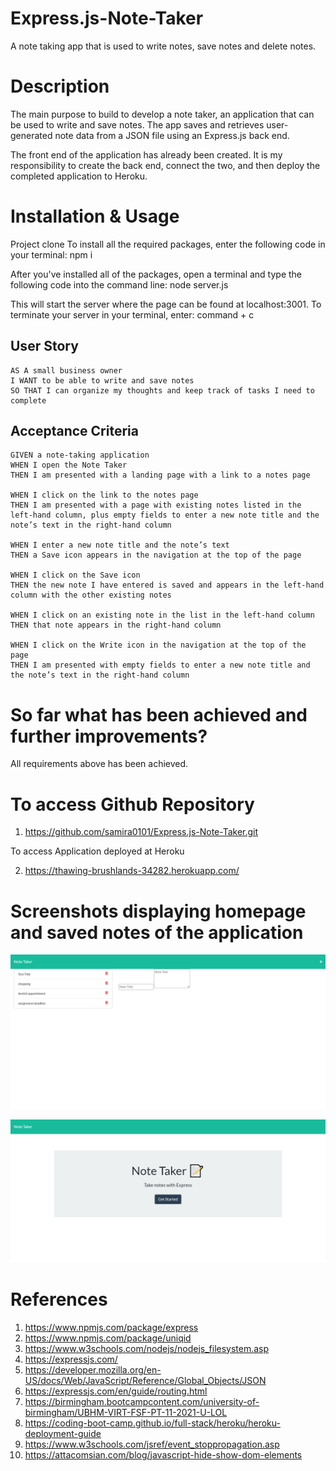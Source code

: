 # Express.js-Note-Taker

A note taking app that is used to write notes, save notes and delete notes.


# Description 

The main purpose to build to develop a note taker, an application that can be used to write and save notes. The app saves and retrieves user-generated note data from a JSON file using an Express.js back end.

The front end of the application has already been created. It is my responsibility to create the back end, connect the two, and then deploy the completed application to Heroku.


# Installation & Usage

Project clone To install all the required packages, enter the following code in your terminal: npm i 

After you've installed all of the packages, open a terminal and type the following code into the command line: node server.js

This will start the server where the page can be found at localhost:3001. To terminate your server in your terminal, enter: command + c


## User Story

```
AS A small business owner
I WANT to be able to write and save notes
SO THAT I can organize my thoughts and keep track of tasks I need to complete
```


## Acceptance Criteria

```
GIVEN a note-taking application
WHEN I open the Note Taker
THEN I am presented with a landing page with a link to a notes page

WHEN I click on the link to the notes page
THEN I am presented with a page with existing notes listed in the left-hand column, plus empty fields to enter a new note title and the note’s text in the right-hand column

WHEN I enter a new note title and the note’s text
THEN a Save icon appears in the navigation at the top of the page

WHEN I click on the Save icon
THEN the new note I have entered is saved and appears in the left-hand column with the other existing notes

WHEN I click on an existing note in the list in the left-hand column
THEN that note appears in the right-hand column

WHEN I click on the Write icon in the navigation at the top of the page
THEN I am presented with empty fields to enter a new note title and the note’s text in the right-hand column
```

# So far what has been achieved and further improvements?

All requirements above has been achieved.

# To access Github Repository 

1. https://github.com/samira0101/Express.js-Note-Taker.git

To access Application deployed at Heroku

2. https://thawing-brushlands-34282.herokuapp.com/

# Screenshots displaying homepage and saved notes of the application

![](images\notes.png)

![](images\homepage.png)

# References

1. https://www.npmjs.com/package/express
2. https://www.npmjs.com/package/uniqid
3. https://www.w3schools.com/nodejs/nodejs_filesystem.asp
4. https://expressjs.com/
5. https://developer.mozilla.org/en-US/docs/Web/JavaScript/Reference/Global_Objects/JSON
6. https://expressjs.com/en/guide/routing.html
7. https://birmingham.bootcampcontent.com/university-of-birmingham/UBHM-VIRT-FSF-PT-11-2021-U-LOL
8. https://coding-boot-camp.github.io/full-stack/heroku/heroku-deployment-guide
9. https://www.w3schools.com/jsref/event_stoppropagation.asp
10. https://attacomsian.com/blog/javascript-hide-show-dom-elements